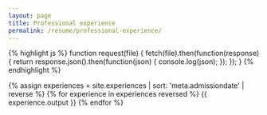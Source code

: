 ```yaml
---
layout: page
title: Professional experience
permalink: /resume/professional-experience/
---
```


{% highlight js %}
function request(file) {
  fetch(file).then(function(response) {
    return response.json().then(function(json) {
      console.log(json);
    });
  });
}
{% endhighlight %}

{% assign experiences = site.experiences | sort: 'meta.admissiondate' | reverse %}
{% for experience in experiences reversed %}
  {{ experience.output }}
{% endfor %}